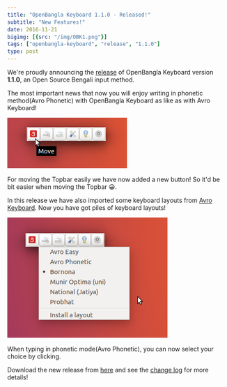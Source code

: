 ```yaml
---
title: "OpenBangla Keyboard 1.1.0 - Released!"
subtitle: "New Features!"
date: 2016-11-21
bigimg: [{src: "/img/OBK1.png"}]
tags: ["openbangla-keyboard", "release", "1.1.0"]
type: post
---
```


We're proudly announcing the [release](https://github.com/OpenBangla/OpenBangla-Keyboard/releases/tag/1.1.0) of OpenBangla Keyboard version **1.1.0**, an Open Source Bengali input method.

The most important news that now you will enjoy writing in phonetic method(Avro Phonetic) with OpenBangla Keyboard as like as with Avro Keyboard!

![Moving the Topbar](/img/moving_topbar.png)

For moving the Topbar easily we have now added a new button! So it'd be bit easier when moving the Topbar 😀.

In this release we have also imported some keyboard layouts from [Avro Keyboard](https://www.omicronlab.com/avro-keyboard.html). Now you have got piles of keyboard layouts!

![Piles of Layouts](/img/piles_of_layouts.png)

When typing in phonetic mode(Avro Phonetic), you can now select your choice by clicking.

Download the new release from [here](https://openbangla.github.io/download) and see the [change log](https://github.com/OpenBangla/OpenBangla-Keyboard/blob/1.1.0/CHANGELOG.md#110) for more details!

